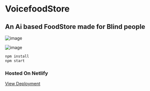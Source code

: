 # VoicefoodStore

## An Ai based FoodStore made for Blind people

![image](https://user-images.githubusercontent.com/79045059/120094161-70d2e500-c13c-11eb-86c3-644783329abc.png)


![image](https://user-images.githubusercontent.com/79045059/120094172-7a5c4d00-c13c-11eb-829c-535d4c6b8e87.png)

```bash
npm install
npm start
```
### Hosted On Netlify

[View Deployment](https://condescending-mcnulty-3be88d.netlify.app/)

